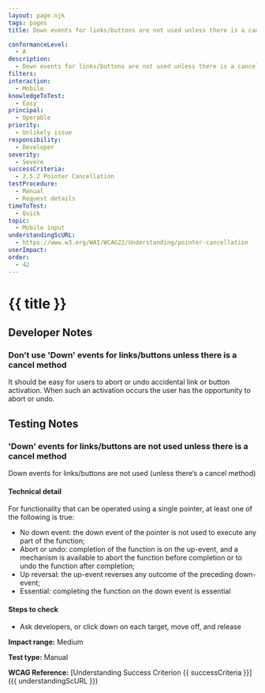 ```yaml
---
layout: page.njk
tags: pages
title: Down events for links/buttons are not used unless there is a cancel method

conformanceLevel:
  - A
description:
  - Down events for links/buttons are not used unless there is a cancel method
filters:
interaction:
  - Mobile
knowledgeToTest:
  - Easy
principal:
  - Operable
priority:
  - Unlikely issue
responsibility:
  - Developer
severity:
  - Severe
successCriteria:
  - 2.5.2 Pointer Cancellation
testProcedure:
  - Manual
  - Request details
timeToTest:
  - Quick
topic:
  - Mobile input
understandingScURL:
  - https://www.w3.org/WAI/WCAG22/Understanding/pointer-cancellation
userImpact:
order:
  - 42
---
```


# {{ title }}

## Developer Notes

### Don’t use 'Down' events for links/buttons unless there is a cancel method

It should be easy for users to abort or undo accidental link or button activation. When such an activation occurs the user has the opportunity to abort or undo.

## Testing Notes

### 'Down' events for links/buttons are not used unless there is a cancel method

Down events for links/buttons are not used (unless there’s a cancel method)

#### Technical detail

For functionality that can be operated using a single pointer, at least one of the following is true:

- No down event: the down event of the pointer is not used to execute any part of the function;
- Abort or undo: completion of the function is on the up-event, and a mechanism is available to abort the function before completion or to undo the function after completion;
- Up reversal: the up-event reverses any outcome of the preceding down-event;
- Essential: completing the function on the down event is essential

#### Steps to check

- Ask developers, or click down on each target, move off, and release

**Impact range:** Medium

**Test type:** Manual

**WCAG Reference:** [Understanding Success Criterion {{ successCriteria }}]({{ understandingScURL }})
